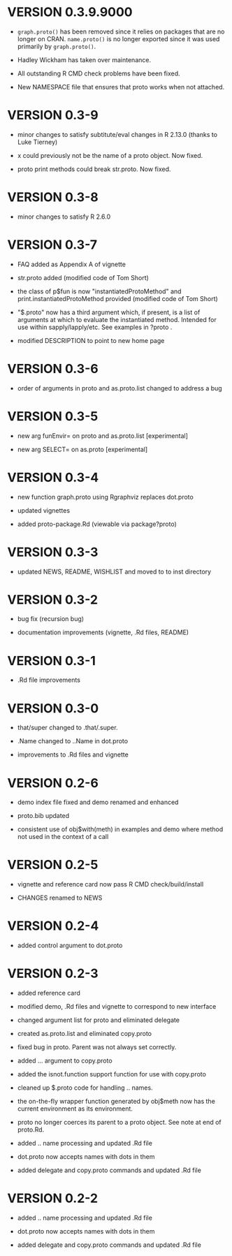 # VERSION 0.3.9.9000

* `graph.proto()` has been removed since it relies on packages that are 
  no longer on CRAN. `name.proto()` is no longer exported since it was
  used primarily by `graph.proto()`.

* Hadley Wickham has taken over maintenance.

* All outstanding R CMD check problems have been fixed.

* New NAMESPACE file that ensures that proto works when not attached.

# VERSION 0.3-9

* minor changes to satisfy subtitute/eval changes in R 2.13.0 (thanks to
  Luke Tierney)

* x could previously not be the name of a proto object. Now fixed.

* proto print methods could break str.proto.  Now fixed.

# VERSION 0.3-8

* minor changes to satisfy R 2.6.0

# VERSION 0.3-7

* FAQ added as Appendix A of vignette

* str.proto added (modified code of Tom Short)

* the class of p$fun is now "instantiatedProtoMethod" and
  print.instantiatedProtoMethod provided (modified code of Tom Short)

* "$.proto" now has a third argument which, if present, is a list of
  arguments at which to evaluate the instantiated method.  Intended for
  use within sapply/lapply/etc.  See examples in ?proto .

* modified DESCRIPTION to point to new home page

# VERSION 0.3-6

* order of arguments in proto and as.proto.list changed to
  address a bug

# VERSION 0.3-5

* new arg funEnvir= on proto and as.proto.list [experimental]

* new arg SELECT= on as.proto [experimental]

# VERSION 0.3-4

* new function graph.proto using Rgraphviz replaces dot.proto

* updated vignettes

* added proto-package.Rd (viewable via package?proto)

# VERSION 0.3-3

* updated NEWS, README, WISHLIST and moved to to inst directory

# VERSION 0.3-2

* bug fix (recursion bug)

* documentation improvements (vignette, .Rd files, README)

# VERSION 0.3-1

* .Rd file improvements

# VERSION 0.3-0

* that/super changed to .that/.super.

* .Name changed to ..Name in dot.proto

* improvements to .Rd files and vignette

# VERSION 0.2-6

* demo index file fixed and demo renamed and enhanced

* proto.bib updated

* consistent use of obj$with(meth) in examples and demo where method
  not used in the context of a call

# VERSION 0.2-5

* vignette and reference card now pass R CMD check/build/install

* CHANGES renamed to NEWS

# VERSION 0.2-4

* added control argument to dot.proto

# VERSION 0.2-3

* added reference card

* modified demo, .Rd files and vignette to correspond to new interface

* changed argument list for proto and eliminated delegate

* created as.proto.list and eliminated copy.proto

* fixed bug in proto.  Parent was not always set correctly.

* added ... argument to copy.proto

* added the isnot.function support function for use with copy.proto

* cleaned up $.proto code for handling .. names.

* the on-the-fly wrapper function generated by obj$meth now has the
  current environment as its environment.

* proto no longer coerces its parent to a proto object.  See note
  at end of proto.Rd.

* added .. name processing and updated .Rd file

* dot.proto now accepts names with dots in them

* added delegate and copy.proto commands and updated .Rd file

# VERSION 0.2-2

* added .. name processing and updated .Rd file

* dot.proto now accepts names with dots in them

* added delegate and copy.proto commands and updated .Rd file

